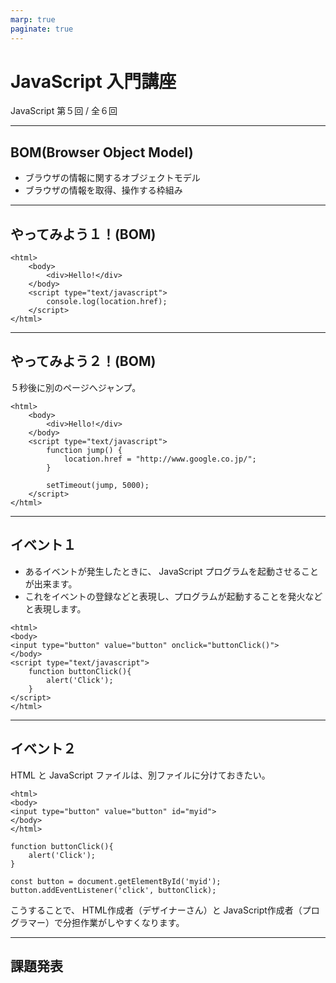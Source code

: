 ```yaml
---
marp: true
paginate: true
---
```

# JavaScript 入門講座

JavaScript 第５回 / 全６回

<!-- 
$theme: gaia
template: invert
-->

<!-- footer: JavaScript 入門講座 第５回 -->

---
## BOM(Browser Object Model)

- ブラウザの情報に関するオブジェクトモデル
- ブラウザの情報を取得、操作する枠組み

---
## やってみよう１！(BOM)

~~~
<html>
    <body>
        <div>Hello!</div>
    </body>
    <script type="text/javascript">
        console.log(location.href);
    </script>
</html>
~~~

---
## やってみよう２！(BOM)

５秒後に別のページへジャンプ。

~~~
<html>
    <body>
        <div>Hello!</div>
    </body>
    <script type="text/javascript">
        function jump() {
            location.href = "http://www.google.co.jp/";
        }

        setTimeout(jump, 5000);
    </script>
</html>
~~~

---
## イベント１

- あるイベントが発生したときに、 JavaScript プログラムを起動させることが出来ます。
- これをイベントの登録などと表現し、プログラムが起動することを発火などと表現します。

~~~
<html>
<body>
<input type="button" value="button" onclick="buttonClick()">
</body>
<script type="text/javascript">
    function buttonClick(){
        alert('Click');
    }
</script>
</html>
~~~

---
## イベント２

HTML と JavaScript ファイルは、別ファイルに分けておきたい。

~~~
<html>
<body>
<input type="button" value="button" id="myid">
</body>
</html>
~~~

~~~
function buttonClick(){
    alert('Click');
}

const button = document.getElementById('myid');
button.addEventListener('click', buttonClick);
~~~

こうすることで、 HTML作成者（デザイナーさん）と JavaScript作成者（プログラマー）で分担作業がしやすくなります。

---
## 課題発表

